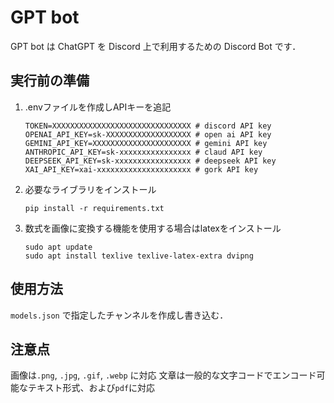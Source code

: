 GPT bot
=======
GPT bot は ChatGPT を Discord 上で利用するための Discord Bot です．

## 実行前の準備
1. .envファイルを作成しAPIキーを追記
    ```
    TOKEN=XXXXXXXXXXXXXXXXXXXXXXXXXXXXXXX # discord API key
    OPENAI_API_KEY=sk-XXXXXXXXXXXXXXXXXXX # open ai API key
    GEMINI_API_KEY=XXXXXXXXXXXXXXXXXXXXXX # gemini API key
    ANTHROPIC_API_KEY=sk-xxxxxxxxxxxxxxxx # claud API key
    DEEPSEEK_API_KEY=sk-xxxxxxxxxxxxxxxxx # deepseek API key
    XAI_API_KEY=xai-xxxxxxxxxxxxxxxxxxxxx # gork API key
    ```
2. 必要なライブラリをインストール  
    ```
    pip install -r requirements.txt
    ```
3. 数式を画像に変換する機能を使用する場合はlatexをインストール
    ```
    sudo apt update
    sudo apt install texlive texlive-latex-extra dvipng
    ```
## 使用方法
`models.json` で指定したチャンネルを作成し書き込む．

## 注意点
画像は`.png`, `.jpg`, `.gif`, `.webp` に対応
文章は一般的な文字コードでエンコード可能なテキスト形式、および`pdf`に対応

